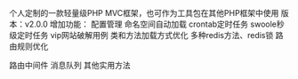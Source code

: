 个人定制的一款轻量级PHP MVC框架，也可作为工具包在其他PHP框架中使用
版本：v2.0.0
增加功能：
配置管理
命名空间自动加载
crontab定时任务
swoole秒级定时任务
vip网站破解用例
类和方法加载方式优化
多种redis方法、redis锁
路由规则优化

路由中间件
消息队列
其他实用方法